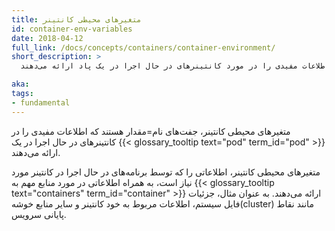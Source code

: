```yaml
---
title: متغیرهای محیطی کانتینر
id: container-env-variables
date: 2018-04-12
full_link: /docs/concepts/containers/container-environment/
short_description: >
  متغیرهای محیطی کانتینر، جفت‌های نام=مقدار هستند که اطلاعات مفیدی را در مورد کانتینرهای در حال اجرا در یک پاد ارائه می‌دهند.

aka: 
tags:
- fundamental
---
```

 متغیرهای محیطی کانتینر، جفت‌های نام=مقدار هستند که اطلاعات مفیدی را در کانتینرهای در حال اجرا در یک {{< glossary_tooltip text="pod" term_id="pod" >}} ارائه می‌دهند.

<!--more-->

متغیرهای محیطی کانتینر، اطلاعاتی را که توسط برنامه‌های در حال اجرا در کانتینر مورد نیاز است، به همراه اطلاعاتی در مورد منابع مهم به {{< glossary_tooltip text="containers" term_id="container" >}} ارائه می‌دهند. به عنوان مثال، جزئیات فایل سیستم، اطلاعات مربوط به خود کانتینر و سایر منابع خوشه(cluster) مانند نقاط پایانی سرویس.
